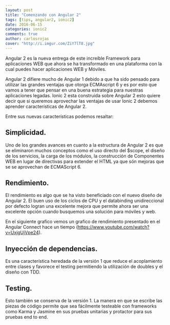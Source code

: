 ```yaml
---
layout: post
title: "Comenzando con Angular 2"
tags: [tips, angular2, ionic2]
date: 2016-06-15
categories: ionic2
comments: true
author: carlosrojas
cover: "http://i.imgur.com/ZiY7lT8.jpg"
---
```


<amp-img width="750" height="422" layout="responsive" src="http://i.imgur.com/ZiY7lT8.jpg"></amp-img>

Angular 2 es la nueva entrega de este increíble Framework para aplicaciones WEB que ahora se ha transformado en una plataforma con la cual puedes hacer aplicaciones WEB y Móviles.

Angular 2 difiere mucho de Angular 1 debido a que ha sido pensado para utilizar las grandes ventajas que otorga ECMAscript 6 y es por esto que vamos a tener que 
pensar en una buena estrategia para nuestras aplicaciones legadas. Ionic 2 esta construida sobre Angular 2 esto quiere decir que si queremos aprovechar las ventajas 
de usar Ionic 2 debemos aprender características de Angular 2.

Entre sus nuevas características podemos resaltar:

## Simplicidad.

Uno de los grandes avances en cuanto a la estructura de Angular 2 es que se eliminaron muchos conceptos como el uso directo del $scope, el diseño de los servicios, la carga de los módulos, la construcción de Componentes WEB en lugar de directivas para extender el HTML ya que són mejoras que se se aprovechan de ECMAScript 6.

## Rendimiento.

El rendimiento es algo que se ha visto beneficiado con el nuevo diseño de Angular 2. El buen uso de los ciclos de CPU y el databinding unidireccional por defecto logran una excelente mejora que permite ahora ser una excelente opción cuando busquemos una solución para móviles y web.

<amp-img width="692" height="554" layout="responsive" src="http://i.imgur.com/tIZCjWr.png"></amp-img>

En el siguiente grafico vemos un grafico de rendimiento presentado en el Angular Connect hace un tiempo (https://www.youtube.com/watch?v=UxjgUjVpe24).

## Inyección de dependencias.

Es una característica heredada de la versión 1 que reduce el acoplamiento entre clases y favorece el testing permitiendo la utilización de doubles y el diseño con TDD.

## Testing.

Esto también se conserva de la versión 1. La manera en que se escribe las piezas de código permite que sea fácilmente testeable con frameworks como Karma y Jasmine  en sus pruebas unitarias y protactor para sus pruebas end to end.